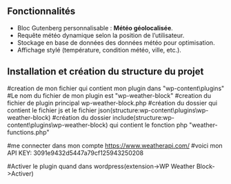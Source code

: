## Fonctionnalités
- Bloc Gutenberg personnalisable : **Météo géolocalisée**.
- Requête météo dynamique selon la position de l’utilisateur.
- Stockage en base de données des données météo pour optimisation.
- Affichage stylé (température, condition météo, ville, etc.).

## Installation et création du structure du projet
#creation de mon fichier qui contient mon plugin dans "wp-content\plugins\"
#Le nom du fichier de mon plugin est "wp-weather-block"
#creation du fichier de plugin principal wp-weather-block.php
#création du dossier qui contient le fichier js et le fichier json(structure:wp-content\plugins\wp-weather-block\)
#création du dossier include(structure:wp-content\plugins\wp-weather-block\) qui contient le fonction php "weather-functions.php"

#me connecter dans mon compte https://www.weatherapi.com/
#voici mon API KEY: 3091e9432d5447a79cf125943250208

#Activer le plugin quand dans wordpress(extension->WP Weather Block->Activer)
